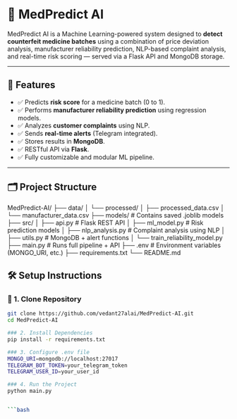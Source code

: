 # 💊 MedPredict AI

MedPredict AI is a Machine Learning-powered system designed to **detect counterfeit medicine batches** using a combination of price deviation analysis, manufacturer reliability prediction, NLP-based complaint analysis, and real-time risk scoring — served via a Flask API and MongoDB storage.

---

## 📌 Features

- ✅ Predicts **risk score** for a medicine batch (0 to 1).
- ✅ Performs **manufacturer reliability prediction** using regression models.
- ✅ Analyzes **customer complaints** using NLP.
- ✅ Sends **real-time alerts** (Telegram integrated).
- ✅ Stores results in **MongoDB**.
- ✅ RESTful API via **Flask**.
- ✅ Fully customizable and modular ML pipeline.

---

## 🗂️ Project Structure

MedPredict-AI/
├── data/
│ └── processed/
│ ├── processed_data.csv
│ └── manufacturer_data.csv
├── models/ # Contains saved .joblib models
├── src/
│ ├── api.py # Flask REST API
│ ├── ml_model.py # Risk prediction models
│ ├── nlp_analysis.py # Complaint analysis using NLP
│ ├── utils.py # MongoDB + alert functions
│ └── train_reliability_model.py
├── main.py # Runs full pipeline + API
├── .env # Environment variables (MONGO_URI, etc.)
├── requirements.txt
└── README.md


## 🛠️ Setup Instructions

### 🔗 1. Clone Repository

```bash
git clone https://github.com/vedant27alai/MedPredict-AI.git
cd MedPredict-AI

### 2. Install Dependencies
pip install -r requirements.txt

### 3. Configure .env file
MONGO_URI=mongodb://localhost:27017
TELEGRAM_BOT_TOKEN=your_telegram_token
TELEGRAM_USER_ID=your_user_id

### 4. Run the Project
python main.py


```bash

